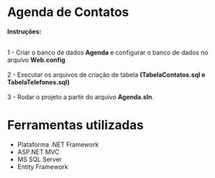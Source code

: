 # Agenda de Contatos

<b>Instruções:</b>

<br>1 - Criar o banco de dados <b>Agenda</b> e configurar o banco de dados no arquivo <b>Web.config</b></br>
<br>2 - Executar os arquivos de criação de tabela <b>(TabelaContatos.sql e TabelaTelefones.sql)</b></br>
<br>3 - Rodar o projeto a partir do arquivo <b>Agenda.sln</b>.</br>


# Ferramentas utilizadas

- Plataforma .NET Framework
- ASP.NET MVC
- MS SQL Server
- Entity Framework
